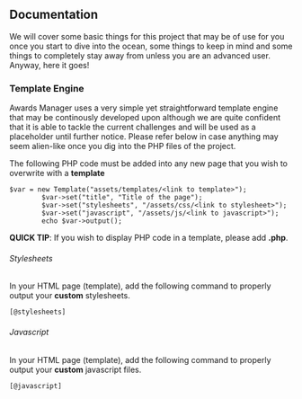 ## Documentation

We will cover some basic things for this project that may be of use for you once you start to dive into the ocean, some things to keep in mind
and some things to completely stay away from unless you are an advanced user. Anyway, here it goes!

### Template Engine
Awards Manager uses a very simple yet straightforward template engine that may be continously developed upon although we are quite
confident that it is able to tackle the current challenges and will be used as a placeholder until further notice. Please refer
below in case anything may seem alien-like once you dig into the PHP files of the project.


The following PHP code must be added into any new page that you wish to overwrite with a **template**
```
$var = new Template("assets/templates/<link to template>");
		$var->set("title", "Title of the page");
		$var->set("stylesheets", "/assets/css/<link to stylesheet>");
		$var->set("javascript", "/assets/js/<link to javascript>");
		echo $var->output();
```
**QUICK TIP**: If you wish to display PHP code in a template, please add **.php**.
###### Stylesheets
In your HTML page (template), add the following command to properly output your **custom** stylesheets.
```
[@stylesheets]
```

###### Javascript
In your HTML page (template), add the following command to properly output your **custom** javascript files.
```
[@javascript]
```
